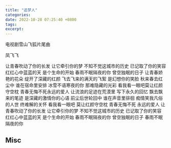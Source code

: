 ```yaml
---
title: "追梦人"
categories:
date: 2022-10-28 07:25:40 +0800
tags:
excerpt:
---
```


电视剧雪山飞狐片尾曲

凤飞飞




让青春吹动了你的长发
让它牵引你的梦
不知不觉这城市的历史
已记取了你的笑容
红红心中蓝蓝的天
是个生命的开始
春雨不眠隔夜的你
曾空独眠的日子
让青春娇艳的花朵
绽开了深藏的红颜
飞去飞来的满天的飞絮
是幻想你的笑脸
秋来春去红尘中
谁在宿命里安排
冰雪不语寒夜的你
那难隐藏的光彩
看我看一眼吧莫让红颜守空枕
青春无悔不死永远的爱人
让流浪的足迹在荒漠里
写下永久的回忆
飘去飘来的笔迹
是深藏的激情你的心语
前尘后世轮回中
谁在声音里徘徊
痴情笑我凡俗的人世
终难解的关怀
看我看一眼吧 莫让红颜守空枕
青春无悔不死 永远的爱人
让青春吹动了你的长发
让它牵引你的梦
不知不觉这城市的历史
已记取了你的笑容
红红心中蓝蓝的天
是个生命的开始
春雨不眠隔夜的你
曾空独眠的日子
春雨不眠隔夜的你

## Misc

